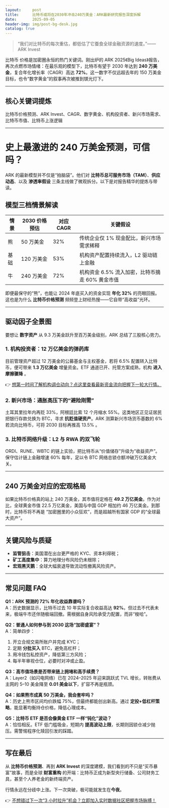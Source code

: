 ```yaml
---
layout:     post
title:      比特币或将在2030年冲击240万美金：ARK最新研究报告深度拆解
date:       2025-09-05
header-img: img/post-bg-desk.jpg
catalog: true
---
```


> “我们对比特币的每次重估，都低估了它蚕食全球金融资源的速度。”——ARK Invest

比特币 价格是加密圈永恒的热门关键词。刚出炉的 ARK 2025《Big Ideas》报告，再次点燃市场情绪：在最乐观的模型下，比特币有望于 2030 年达到 **240 万美金**，复合年化增长率（CAGR）高达 **72%**。这一数字不仅远超去年的 150 万美金目标，也令“数字黄金”的叙事再次被推到镁光灯下。

---

## 核心关键词提炼
比特币价格预测、ARK Invest、CAGR、数字黄金、机构投资者、新兴市场需求、比特币市值、比特币上涨逻辑

---

# 史上最激进的 240 万美金预测，可信吗？

ARK 的最新模型并不仅是“拍脑袋”。他们对 **比特币总可服务市场（TAM）**、**供应动态**、以及 **渗透率假设** 三条主线做了微观拆分。以下是对报告精华的提炼与带读。

## 模型三档情景解读

| 情景   | 2030 价格预估 | 对应 CAGR | 关键假设 |
|--------|---------------|-----------|----------|
| 熊     | 50 万美金     | 32%       | 传统企业仅 1% 现金配比，新兴市场需求稀释 |
| 基础   | 120 万美金    | 53%       | 机构资产配置持续流入，L2 驱动链上金融 |
| 牛     | 240 万美金    | 72%       | 机构资金 6.5% 流入加密，比特币摘走 60% 黄金市值 |

即便最保守的“熊”，也能让 2024 年底买入的资金实现 **年化 32%** 的亮眼回报。这也是为什么 **比特币价格预测** 频频登上财经热搜——它自带“高收益”光环。

---

## 驱动因子全景图

要想让 **数字资产** 从 9.3 万美金跃升至百万美金级别，ARK 总结了三股核心势力。

### 1. 机构投资者：12 万亿美金的弹药库
目前管理资产超过 12 万美金的公募基金与主权基金，若将 6.5% 配置转入比特币，便可带来 **1.3 万亿美金** 增量资金。ETF 通道已开、托管方案成熟，机构 **进入摩擦骤降** 。

👉 [想第一时间了解机构调仓动向？点这里查看最新资金流向把握下一轮大行情。](https://okxdog.com/)

### 2. 新兴市场：通胀高压下的“避险刚需”
土耳其里拉年内再贬 33%，阿根廷比索 12 个月缩水 55%。这类地区正见证居民把银行存款兑换为 BTC，寻求 **抗贬值硬资产**。ARK 测算新兴市场货币基数的 6% 若流向比特币，可将 2030 目标再推高 13.5% 。

### 3. 比特币网络升级：L2 与 RWA 的双飞轮
ORDI、RUNE、WBTC 的链上实验，把比特币从“价值储存”升级为“收益资产”。保守估计链上金融增速 60% 每年，足以令 BTC 网络总锁仓额冲破万亿美金大关。

---

## 240 万美金对应的宏观格局

如果比特币价格真的站上 240 万美金，其市值将定格在 **49.2 万亿美金**。作为对比，全球黄金市值 22.5 万亿美金，美国与中国 GDP 相加约 46 万亿美金。到那时，比特币将不再是 “加密圈里的小众狂欢”，而是超越所有国家 GDP 的“全球最大资产”。

---

## 关键风险与质疑

- **监管狙击**：美国潜在出台更严格的 KYC、资本利得税；
- **矿工高度集中**：算力地理分布风险仍未根除；
- **宏观黑天鹅**：全球大幅衰退导致流动性撤离风险资产。

---

## 常见问题 FAQ

**Q1：ARK 预测的 72% 年化收益靠谱吗？**  
A：历史数据显示，比特币过去 10 年实际复合收益高达 **92%**。但过去不代表未来，极端牛市还伴随极端回撤。需根据自身风险承受力配置，而非“梭哈”。

**Q2：普通人如何参与到 2030 这场“加密盛宴”？**  
A：简单四步：  
1. 开立合规交易所账户并完成 KYC；  
2. 定期 **分批买入** BTC，避免高杠杆；  
3. 用冷钱包私控资产，降低第三方风险；  
4. 每半年审视仓位，必要时对冲或止盈。  

**Q3：高市值场景是否带来链上拥堵和高手续费？**  
A：Layer2（如闪电网络）已在 2024–2025 年迎来跳跃式 TVL 增长，转账费从主网的 5–10 美金降至 **0.01 美金以下**，扩容不再是瓶颈。

**Q4：如果熊市成真 50 万美金，我会套牢吗？**  
A：历史上熊市区间均价跌幅 75%，但最终都能创出新高。通过 **定投+低杠杆策略**，能显著均衡持仓价格，降低心理成本。

**Q5：比特币 ETF 是否会像黄金 ETF 一样“钝化”波动？**  
A：恰恰相反。ETF 低门槛吸金，短期内 **提高波动上限**，长期则因锁仓减少抛压。需警惕程序化赎回引发的踩踏。

---

## 写在最后

从 **比特币价格预测**、再到 **ARK Invest** 的深度建模，我们看到的不只是“买币暴富”故事，而是全球 **财富重构** 的开端：比特币正成为新型央行储备、公司财务工具，甚至个人养老金的新终端资产。

行情永远在分歧中上涨。下一次突破，极可能就发生在**今夜**。

👉 [不想错过下一次“3 小时拉升”机会？立即加入实时数据社区把握市场脉搏！](https://okxdog.com/)